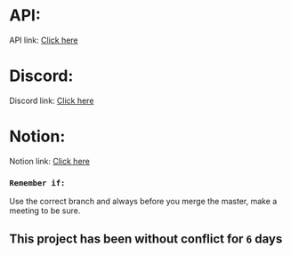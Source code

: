 # API: 


API link: [Click here](https://gitlab.com/ka-br-jul-2020/kenziehub-api)

# Discord:

Discord link: [Click here](https://discord.com/invite/HkDBzmu2)

# Notion:

Notion link: [Click here](https://www.notion.so/Dashboard-c79c28470a3a49e188ebc80ff37c1a6f)

### `Remember if:`

Use the correct branch and always before you merge the master,
make a meeting to be sure.


## This project has been without conflict for `6` days
